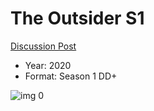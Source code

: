 # The Outsider S1

[Discussion Post](https://www.avsforum.com/threads/bass-eq-for-filtered-movies.2995212/post-59128586)

* Year: 2020
* Format: Season 1 DD+

![img 0](https://i.imgur.com/GpvafyN.jpg)

